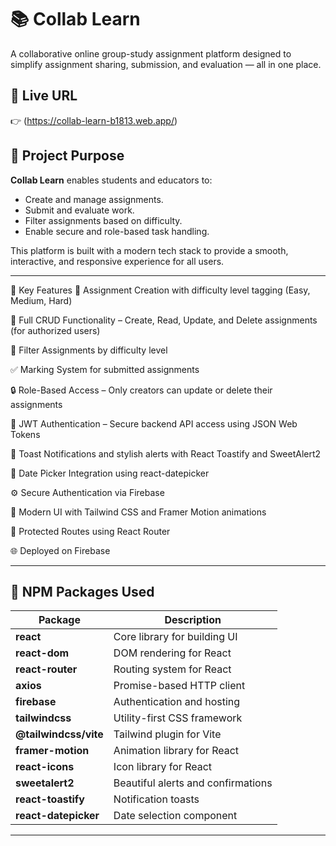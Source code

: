 # 📚 Collab Learn

A collaborative online group-study assignment platform designed to simplify assignment sharing, submission, and evaluation — all in one place.

## 🔗 Live URL
👉 (https://collab-learn-b1813.web.app/)


## 🎯 Project Purpose

**Collab Learn** enables students and educators to:
- Create and manage assignments.
- Submit and evaluate work.
- Filter assignments based on difficulty.
- Enable secure and role-based task handling.

This platform is built with a modern tech stack to provide a smooth, interactive, and responsive experience for all users.

---

🚀 Key Features
📝 Assignment Creation with difficulty level tagging (Easy, Medium, Hard)

🧠 Full CRUD Functionality – Create, Read, Update, and Delete assignments (for authorized users)

📂 Filter Assignments by difficulty level

✅ Marking System for submitted assignments

🔒 Role-Based Access – Only creators can update or delete their assignments

🔐 JWT Authentication – Secure backend API access using JSON Web Tokens

🎉 Toast Notifications and stylish alerts with React Toastify and SweetAlert2

📅 Date Picker Integration using react-datepicker

⚙️ Secure Authentication via Firebase

🌙 Modern UI with Tailwind CSS and Framer Motion animations

🔄 Protected Routes using React Router

🌐 Deployed on Firebase

---

## 🧩 NPM Packages Used

| Package | Description |
|--------|-------------|
| **react** | Core library for building UI |
| **react-dom** | DOM rendering for React |
| **react-router** | Routing system for React |
| **axios** | Promise-based HTTP client |
| **firebase** | Authentication and hosting |
| **tailwindcss** | Utility-first CSS framework |
| **@tailwindcss/vite** | Tailwind plugin for Vite |
| **framer-motion** | Animation library for React |
| **react-icons** | Icon library for React |
| **sweetalert2** | Beautiful alerts and confirmations |
| **react-toastify** | Notification toasts |
| **react-datepicker** | Date selection component |

---

